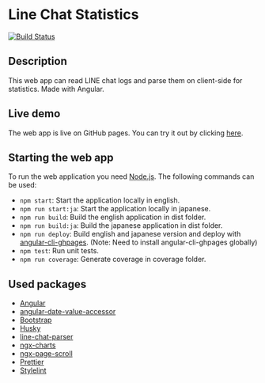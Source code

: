# Line Chat Statistics

[![Build Status](https://travis-ci.com/dricholm/line-chat-statistics.svg?branch=master)](https://travis-ci.com/dricholm/line-chat-statistics)

## Description

This web app can read LINE chat logs and parse them on client-side for statistics. Made with Angular.

## Live demo

The web app is live on GitHub pages. You can try it out by clicking [here](https://dricholm.github.io/line-chat-statistics).

## Starting the web app

To run the web application you need [Node.js](https://nodejs.org). The following commands can be used:

* `npm start`: Start the application locally in english.
* `npm run start:ja`: Start the application locally in japanese.
* `npm run build`: Build the english application in dist folder.
* `npm run build:ja`: Build the japanese application in dist folder.
* `npm run deploy`: Build english and japanese version and deploy with [angular-cli-ghpages](https://github.com/angular-schule/angular-cli-ghpages). (Note: Need to install angular-cli-ghpages globally)
* `npm test`: Run unit tests.
* `npm run coverage`: Generate coverage in coverage folder.

## Used packages

* [Angular](https://angular.io)
* [angular-date-value-accessor](https://github.com/johanneshoppe/angular-date-value-accessor)
* [Bootstrap](http://getbootstrap.com)
* [Husky](https://github.com/typicode/husky)
* [line-chat-parser](https://github.com/meyfa/line-chat-parser)
* [ngx-charts](https://github.com/swimlane/ngx-charts)
* [ngx-page-scroll](https://github.com/Nolanus/ngx-page-scroll)
* [Prettier](https://prettier.io)
* [Stylelint](https://stylelint.io)
